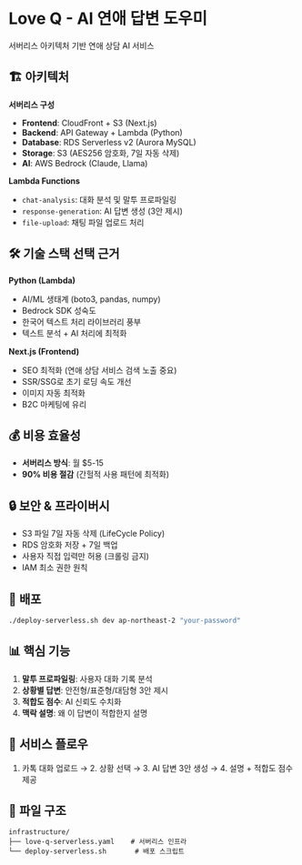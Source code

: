 # Love Q - AI 연애 답변 도우미

서버리스 아키텍처 기반 연애 상담 AI 서비스

## 🏗️ 아키텍처

**서버리스 구성**
- **Frontend**: CloudFront + S3 (Next.js)
- **Backend**: API Gateway + Lambda (Python)
- **Database**: RDS Serverless v2 (Aurora MySQL)
- **Storage**: S3 (AES256 암호화, 7일 자동 삭제)
- **AI**: AWS Bedrock (Claude, Llama)

**Lambda Functions**
- `chat-analysis`: 대화 분석 및 말투 프로파일링
- `response-generation`: AI 답변 생성 (3안 제시)
- `file-upload`: 채팅 파일 업로드 처리

## 🛠️ 기술 스택 선택 근거

**Python (Lambda)**
- AI/ML 생태계 (boto3, pandas, numpy)
- Bedrock SDK 성숙도
- 한국어 텍스트 처리 라이브러리 풍부
- 텍스트 분석 + AI 처리에 최적화

**Next.js (Frontend)**
- SEO 최적화 (연애 상담 서비스 검색 노출 중요)
- SSR/SSG로 초기 로딩 속도 개선
- 이미지 자동 최적화
- B2C 마케팅에 유리

## 💰 비용 효율성

- **서버리스 방식**: 월 $5-15
- **90% 비용 절감** (간헐적 사용 패턴에 최적화)

## 🔒 보안 & 프라이버시

- S3 파일 7일 자동 삭제 (LifeCycle Policy)
- RDS 암호화 저장 + 7일 백업
- 사용자 직접 입력만 허용 (크롤링 금지)
- IAM 최소 권한 원칙

## 🚀 배포

```bash
./deploy-serverless.sh dev ap-northeast-2 "your-password"
```

## 📊 핵심 기능

1. **말투 프로파일링**: 사용자 대화 기록 분석
2. **상황별 답변**: 안전형/표준형/대담형 3안 제시
3. **적합도 점수**: AI 신뢰도 수치화
4. **맥락 설명**: 왜 이 답변이 적합한지 설명

## 🎯 서비스 플로우

1. 카톡 대화 업로드 → 2. 상황 선택 → 3. AI 답변 3안 생성 → 4. 설명 + 적합도 점수 제공

## 📁 파일 구조

```
infrastructure/
├── love-q-serverless.yaml    # 서버리스 인프라
└── deploy-serverless.sh       # 배포 스크립트
```
